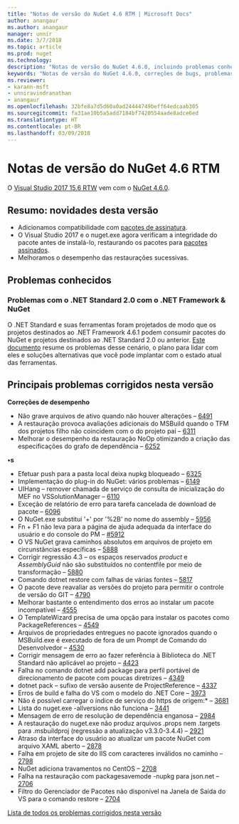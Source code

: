 ```yaml
---
title: "Notas de versão do NuGet 4.6 RTM | Microsoft Docs"
author: anangaur
ms.author: anangaur
manager: unnir
ms.date: 3/7/2018
ms.topic: article
ms.prod: nuget
ms.technology: 
description: "Notas de versão do NuGet 4.6.0, incluindo problemas conhecidos, correções de bugs, funcionalidades adicionadas e DCRs."
keywords: "Notas de versão do NuGet 4.6.0, correções de bugs, problemas conhecidos, funcionalidades adicionadas, DCRs"
ms.reviewer:
- karann-msft
- unniravindranathan
- anangaur
ms.openlocfilehash: 32bfe8a7d5d60a0ad24444749beff64edcaab305
ms.sourcegitcommit: fa31ae10b5a5add7184bf7420554aade8adce6ed
ms.translationtype: HT
ms.contentlocale: pt-BR
ms.lasthandoff: 03/09/2018
---
```

# <a name="nuget-46-rtm-release-notes"></a>Notas de versão do NuGet 4.6 RTM

O [Visual Studio 2017 15.6 RTW](https://www.visualstudio.com/news/releasenotes/vs2017-relnotes) vem com o [NuGet 4.6.0](https://dist.nuget.org/win-x86-commandline/v4.6.0/nuget.exe).

## <a name="summary-whats-new-in-this-release"></a>Resumo: novidades desta versão
* Adicionamos compatibilidade com [pacotes de assinatura](https://docs.microsoft.com/en-us/nuget/create-packages/sign-a-package).  
* O Visual Studio 2017 e o nuget.exe agora verificam a integridade do pacote antes de instalá-lo, restaurando os pacotes para [pacotes assinados](https://docs.microsoft.com/en-us/nuget/reference/signed-packages-reference).
* Melhoramos o desempenho das restaurações sucessivas.

## <a name="known-issues"></a>Problemas conhecidos
### <a name="issues-with-net-standard-20-with-net-framework--nuget"></a>Problemas com o .NET Standard 2.0 com o .NET Framework & NuGet 

O .NET Standard e suas ferramentas foram projetados de modo que os projetos destinados ao .NET Framework 4.6.1 podem consumir pacotes do NuGet e projetos destinados ao .NET Standard 2.0 ou anterior. [Este documento](https://github.com/dotnet/standard/issues/481) resume os problemas desse cenário, o plano para lidar com eles e soluções alternativas que você pode implantar com o estado atual das ferramentas.

## <a name="top-issues-fixed-in-this-release"></a>Principais problemas corrigidos nesta versão

**Correções de desempenho**
* Não grave arquivos de ativo quando não houver alterações – [6491](https://github.com/NuGet/Home/issues/6491)
* A restauração provoca avaliações adicionais do MSBuild quando o TFM dos projetos filho não coincidem com o do projeto pai – [6311](https://github.com/NuGet/Home/issues/6311)
* Melhorar o desempenho da restauração NoOp otimizando a criação das especificações do grafo de dependência – [6252](https://github.com/NuGet/Home/issues/6252)

**•s**
* Efetuar push para a pasta local deixa nupkg bloqueado – [6325](https://github.com/NuGet/Home/issues/6325)
* Implementação do plug-in do NuGet: vários problemas – [6149](https://github.com/NuGet/Home/issues/6149)
* UIHang – remover chamada de serviço de consulta de inicialização do MEF no VSSolutionManager – [6110](https://github.com/NuGet/Home/issues/6110)
* Exceção de relatório de erro para tarefa cancelada de download de pacote – [6096](https://github.com/NuGet/Home/issues/6096)
* O NuGet.exe substitui '+' por '%2B' no nome do assembly – [5956](https://github.com/NuGet/Home/issues/5956)
* Fn + F1 não leva para a página de ajuda adequada da interface do usuário e do console do PM – [#5912](https://github.com/NuGet/Home/issues/5912)
* O VS NuGet grava caminhos absolutos em arquivos de projeto em circunstâncias específicas – [5888](https://github.com/NuGet/Home/issues/5888)
* Corrigir regressão 4.3 – os espaços reservados $product$ e $AssemblyGuid$ não são substituídos no contentfile por meio de transformação – [5880](https://github.com/NuGet/Home/issues/5880)
* Comando dotnet restore com falhas de várias fontes – [5817](https://github.com/NuGet/Home/issues/5817)
* O pacote deve reavaliar as versões do projeto para permitir o controle de versão do GIT – [4790](https://github.com/NuGet/Home/issues/4790)
* Melhorar bastante o entendimento dos erros ao instalar um pacote incompatível – [4555](https://github.com/NuGet/Home/issues/4555)
* O TemplateWizard precisa de uma opção para instalar os pacotes como PackageReferences – [4549](https://github.com/NuGet/Home/issues/4549)
* Arquivos de propriedades entregues no pacote ignorados quando o MSBuild.exe é executado de fora de um Prompt de Comando do Desenvolvedor – [4530](https://github.com/NuGet/Home/issues/4530)
* Corrigir mensagem de erro ao fazer referência à Biblioteca do .NET Standard não aplicável ao projeto – [4423](https://github.com/NuGet/Home/issues/4423)
* Falha no comando dotnet add package para perfil portável de direcionamento de pacote com poucas diretrizes – [4349](https://github.com/NuGet/Home/issues/4349)
* dotnet pack – sufixo de versão ausente de ProjectReference – [4337](https://github.com/NuGet/Home/issues/4337)
* Erros de build e falha do VS com o modelo do .NET Core – [3973](https://github.com/NuGet/Home/issues/3973)
* Não é possível carregar o índice de serviço do https de origem:* – [3681](https://github.com/NuGet/Home/issues/3681)
* Lista do nuget.exe -allversions não funciona – [3441](https://github.com/NuGet/Home/issues/3441)
* Mensagem de erro de resolução de dependência enganosa – [2984](https://github.com/NuGet/Home/issues/2984)
* A restauração do nuget.exe não produz arquivos .props nem .targets para .msbuildproj (regressão a atualização v3.3.0-3.4.4) – [2921](https://github.com/NuGet/Home/issues/2921)
* Atraso da interface do usuário ao atualizar um pacote NuGet com arquivo XAML aberto – [2878](https://github.com/NuGet/Home/issues/2878)
* Falha em projeto de site do IIS com caracteres inválidos no caminho – [2798](https://github.com/NuGet/Home/issues/2798)
* NuGet adiciona travamentos no CentOS – [2708](https://github.com/NuGet/Home/issues/2708)
* Falha na restauração com packagesavemode -nupkg para json.net – [2706](https://github.com/NuGet/Home/issues/2706)
* Filtro do Gerenciador de Pacotes não disponível na Janela de Saída do VS para o comando restore – [2704](https://github.com/NuGet/Home/issues/2704)


[Lista de todos os problemas corrigidos nesta versão](https://github.com/NuGet/Home/issues?q=is%3Aissue+is%3Aclosed+milestone%3A%224.6")
